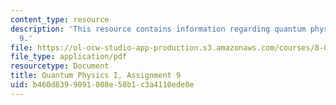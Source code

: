 ```yaml
---
content_type: resource
description: 'This resource contains information regarding quantum physics: Assignment
  9.'
file: https://ol-ocw-studio-app-production.s3.amazonaws.com/courses/8-04-quantum-physics-i-spring-2016/b460d8399091008e58b1c3a4110ede8e_MIT8_04S16_ps9_2016.pdf
file_type: application/pdf
resourcetype: Document
title: Quantum Physics I, Assignment 9
uid: b460d839-9091-008e-58b1-c3a4110ede8e
---
```

